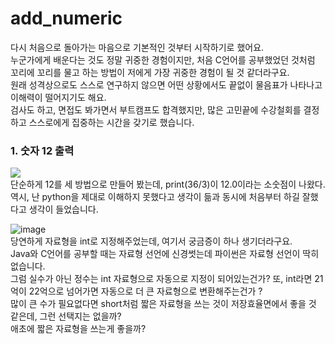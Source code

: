 # add_numeric
다시 처음으로 돌아가는 마음으로 기본적인 것부터 시작하기로 했어요.<br>
누군가에게 배운다는 것도 정말 귀중한 경험이지만, 처음 C언어를 공부했었던 것처럼 꼬리에 꼬리를 물고 하는 방법이 저에게 가장 귀중한 경험이 될 것 같더라구요.<br>
원래 성격상으로도 스스로 연구하지 않으면 어떤 상황에서도 끝없이 물음표가 나타나고 이해력이 떨어지기도 해요.<br>
검사도 하고, 면접도 봐가면서 부트캠프도 합격했지만, 많은 고민끝에 수강철회를 결정하고 스스로에게 집중하는 시간을 갖기로 했습니다.<br>

### 1. 숫자 12 출력
![](https://github.com/user-attachments/assets/0b5840e0-f1ad-45a5-a876-ba0c7d6f04d0)<br>
단순하게 12를 세 방법으로 만들어 봤는데, print(36/3)이 12.0이라는 소숫점이 나왔다.<br>
역시, 난 python을 제대로 이해하지 못했다고 생각이 듦과 동시에 처음부터 하길 잘했다고 생각이 들었습니다.<br>

![image](https://github.com/user-attachments/assets/5e5fcfca-1134-4dad-9386-11ce56d14277)<br>
당연하게 자료형을 int로 지정해주었는데, 여기서 궁금증이 하나 생기더라구요.<br>
Java와 C언어를 공부할 때는 자료형 선언에 신경썻는데 파이썬은 자료형 선언이 딱히 없습니다.<br>
그럼 실수가 아닌 정수는 int 자료형으로 자동으로 지정이 되어있는건가? 또, int라면 21억이 22억으로 넘어가면 자동으로 더 큰 자료형으로 변환해주는건가 ?<br>
많이 큰 수가 필요없다면 short처럼 짧은 자료형을 쓰는 것이 저장효율면에서 좋을 것 같은데, 그런 선택지는 없을까?<br>
애초에 짧은 자료형을 쓰는게 좋을까? <br>

